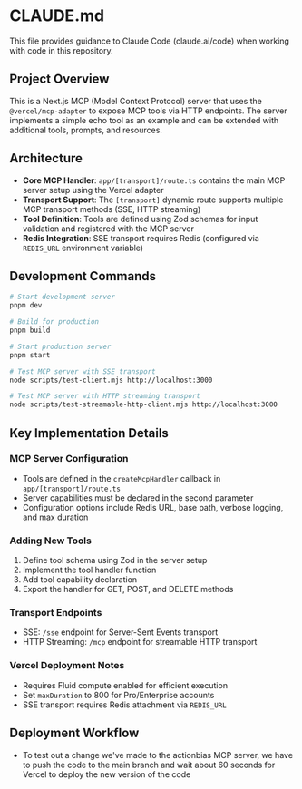 # CLAUDE.md

This file provides guidance to Claude Code (claude.ai/code) when working with code in this repository.

## Project Overview

This is a Next.js MCP (Model Context Protocol) server that uses the `@vercel/mcp-adapter` to expose MCP tools via HTTP endpoints. The server implements a simple echo tool as an example and can be extended with additional tools, prompts, and resources.

## Architecture

- **Core MCP Handler**: `app/[transport]/route.ts` contains the main MCP server setup using the Vercel adapter
- **Transport Support**: The `[transport]` dynamic route supports multiple MCP transport methods (SSE, HTTP streaming)
- **Tool Definition**: Tools are defined using Zod schemas for input validation and registered with the MCP server
- **Redis Integration**: SSE transport requires Redis (configured via `REDIS_URL` environment variable)

## Development Commands

```bash
# Start development server
pnpm dev

# Build for production
pnpm build

# Start production server
pnpm start

# Test MCP server with SSE transport
node scripts/test-client.mjs http://localhost:3000

# Test MCP server with HTTP streaming transport
node scripts/test-streamable-http-client.mjs http://localhost:3000
```

## Key Implementation Details

### MCP Server Configuration
- Tools are defined in the `createMcpHandler` callback in `app/[transport]/route.ts`
- Server capabilities must be declared in the second parameter
- Configuration options include Redis URL, base path, verbose logging, and max duration

### Adding New Tools
1. Define tool schema using Zod in the server setup
2. Implement the tool handler function
3. Add tool capability declaration
4. Export the handler for GET, POST, and DELETE methods

### Transport Endpoints
- SSE: `/sse` endpoint for Server-Sent Events transport
- HTTP Streaming: `/mcp` endpoint for streamable HTTP transport

### Vercel Deployment Notes
- Requires Fluid compute enabled for efficient execution
- Set `maxDuration` to 800 for Pro/Enterprise accounts
- SSE transport requires Redis attachment via `REDIS_URL`

## Deployment Workflow
- To test out a change we've made to the actionbias MCP server, we have to push the code to the main branch and wait about 60 seconds for Vercel to deploy the new version of the code